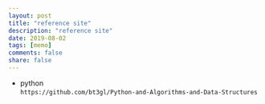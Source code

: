 ```yaml
---
layout: post
title: "reference site"
description: "reference site"
date: 2019-08-02
tags: [memo]
comments: false
share: false
---
```




* python   
`https://github.com/bt3gl/Python-and-Algorithms-and-Data-Structures`